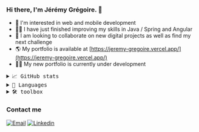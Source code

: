 ### Hi there, I'm Jérémy Grégoire. 👋

- 👀 I'm interested in web and mobile development
- 🧑‍🎓 I have just finished improving my skills in Java / Spring and Angular
- 💞️ I am looking to collaborate on new digital projects as well as find my next challenge
- 🌎 My portfolio is available at [https://jeremy-gregoire.vercel.app/](https://jeremy-gregoire.vercel.app/)
- 👨‍💻 My new portfolio is currently under development

<details>
    <summary> <samp>📈 GitHub stats</samp></summary>
<br/>

![Jeremy Gregoire GitHub stats](https://github-readme-stats.vercel.app/api?username=jeyofdev)

</details>

<details>
    <summary> <samp>📝 Languages</samp></summary>
<br/>

![Jeremy Gregoire GitHub stats](https://github-readme-stats.vercel.app/api/top-langs/?username=jeyofdev&langs_count=10&layout=compact)

</details>

<details>
    <summary> <samp>🛠 toolbox</samp></summary>
<br/>
  
- Front-end :  
![HTML5](https://img.shields.io/badge/html5-%23E34F26.svg?style=flat-square&logo=html5&logoColor=white)
![CSS3](https://img.shields.io/badge/css3-%231572B6.svg?style=flat-square&logo=css3&logoColor=white)
![SASS](https://img.shields.io/badge/SASS-hotpink.svg?style=flat-square&logo=SASS&logoColor=white)
![TailwindCSS](https://img.shields.io/badge/tailwindcss-%2338B2AC.svg?style=flat-square&logo=tailwind-css&logoColor=white)
![Bootstrap](https://img.shields.io/badge/bootstrap-%23563D7C.svg?style=flat-square&logo=bootstrap&logoColor=white)
![MUI](https://img.shields.io/badge/MUI-%230081CB.svg?style=flat-square&logo=mui&logoColor=white)
![JavaScript](https://img.shields.io/badge/javascript-%23323330.svg?style=flat-square&logo=javascript&logoColor=%23F7DF1E)
![TypeScript](https://img.shields.io/badge/typescript-%23007ACC.svg?style=flat-square&logo=typescript&logoColor=white)
![React](https://img.shields.io/badge/react-%2338B2AC.svg?style=flat-square&logo=react&logoColor=white)
![Next JS](https://img.shields.io/badge/Next-black?style=flat-square&logo=next.js&logoColor=white)
![Angular](https://img.shields.io/badge/angular-%23DD0031.svg?style=flat-square&logo=angular&logoColor=white)
![React Router](https://img.shields.io/badge/React_Router-CA4245?style=flat-square&logo=react-router&logoColor=white)
![React Hook Form](https://img.shields.io/badge/React%20Hook%20Form-%23EC5990.svg?style=flat-square&logo=reacthookform&logoColor=white)
![Styled Components](https://img.shields.io/badge/styled--components-DB7093?style=flat-square&logo=styled-components&logoColor=white)
![Redux](https://img.shields.io/badge/redux-%23593d88.svg?style=flat-square&logo=redux&logoColor=white)
![Webpack](https://img.shields.io/badge/webpack-%238DD6F9.svg?style=flat-square&logo=webpack&logoColor=black)
![React Native](https://img.shields.io/badge/react_native-%2320232a.svg?style=flat-square&logo=react&logoColor=%2361DAFB)
![Expo](https://img.shields.io/badge/expo-1C1E24?style=flat-square&logo=expo&logoColor=#D04A37)

- Back-end :  
![Java](https://img.shields.io/badge/java-%23ED8B00.svg?style=flat-square&logo=openjdk&logoColor=white)
![Spring](https://img.shields.io/badge/spring-%236DB33F.svg?style=flat-square&logo=spring&logoColor=white)
![PHP](https://img.shields.io/badge/php-%23777BB4.svg?style=flat-square&logo=php&logoColor=white)
![Symfony](https://img.shields.io/badge/symfony-%23000000.svg?style=flat-square&logo=symfony&logoColor=white)
![NodeJS](https://img.shields.io/badge/node.js-6DA55F?style=flat-square&logo=node.js&logoColor=white)
![GraphQL](https://img.shields.io/badge/-GraphQL-E10098?style=flat-square&logo=graphql&logoColor=white)
![Type-graphql](https://img.shields.io/badge/-TypeGraphQL-%23C04392?style=flat-square)
![Apollo-GraphQL](https://img.shields.io/badge/-ApolloGraphQL-311C87?style=flat-square&logo=apollo-graphql)
![Express.js](https://img.shields.io/badge/express.js-%23404d59.svg?style=flat-square&logo=express&logoColor=%2361DAFB)
![JWT](https://img.shields.io/badge/JWT-black?style=flat-square&logo=JSON%20web%20tokens)
  
- Database & ORM :
![MySQL](https://img.shields.io/badge/mysql-%2300f.svg?style=flat-square&logo=mysql&logoColor=white)
![Postgres](https://img.shields.io/badge/postgres-%23316192.svg?style=flat-square&logo=postgresql&logoColor=white)
![MongoDB](https://img.shields.io/badge/MongoDB-%234ea94b.svg?style=flat-square&logo=mongodb&logoColor=white)
![Prisma](https://img.shields.io/badge/Prisma-5a67d8?style=flat-square&logo=apollo-graphql)
![Hibernate](https://img.shields.io/badge/Hibernate-59666C?style=flat-square&logo=Hibernate&logoColor=white)

- CMS : 
![WordPress](https://img.shields.io/badge/WordPress-%23117AC9.svg?style=flat-square&logo=WordPress&logoColor=white)

- Tests :  
![Jest](https://img.shields.io/badge/-jest-%23C21325?style=flat-square&logo=jest&logoColor=white)
![Mocha](https://img.shields.io/badge/-mocha-%238D6748?style=flat-square&logo=mocha&logoColor=white)
  
- DevOps :  
![Docker](https://img.shields.io/badge/docker-%230db7ed.svg?style=flat-square&logo=docker&logoColor=white)
 
- dependency :
![Apache Maven](https://img.shields.io/badge/Apache%20Maven-C71A36?style=flat-square&logo=Apache%20Maven&logoColor=white)
![NPM](https://img.shields.io/badge/NPM-%23000000.svg?style=flat-square&logo=npm&logoColor=white)
![Yarn](https://img.shields.io/badge/yarn-%232C8EBB.svg?style=flat-square&logo=yarn&logoColor=white)

- project :  
![Git](https://img.shields.io/badge/git-%23F05033.svg?style=flat-square&logo=git&logoColor=white)
![GitHub](https://img.shields.io/badge/github-%23121011.svg?style=flat-square&logo=github&logoColor=white)
![Bitbucket](https://img.shields.io/badge/bitbucket-%230047B3.svg?style=flat-square&logo=bitbucket&logoColor=white)

- IDE and editor : 
![IntelliJ IDEA](https://img.shields.io/badge/IntelliJIDEA-000000.svg?style=flat-square&logo=intellij-idea&logoColor=white)
![Visual Studio Code](https://img.shields.io/badge/Visual%20Studio%20Code-0078d7.svg?style=flat-square&logo=visual-studio-code&logoColor=white)
![Sublime Text](https://img.shields.io/badge/sublime_text-%23575757.svg?style=flat-square&logo=sublime-text&logoColor=important)

- Tools :  
![Postman](https://img.shields.io/badge/Postman-FF6C37?style=flat-square&logo=postman&logoColor=white)
![Insomnia](https://img.shields.io/badge/Insomnia-black?style=flat-square&logo=insomnia&logoColor=5849BE)
![ESLint](https://img.shields.io/badge/ESLint-4B3263?style=flat-square&logo=eslint&logoColor=white)
![Babel](https://img.shields.io/badge/Babel-F9DC3e?style=flat-square&logo=babel&logoColor=black)
  
</details>


### Contact me

[![Email](https://img.shields.io/badge/Email-EA4335?logo=Gmail&logoColor=white)](mailto:jgregoire.pro@gmail.com)
[![Linkedin](https://img.shields.io/badge/LinkedIn-0077B5?logo=linkedin&logoColor=white)](https://www.linkedin.com/in/jeremy-gregoire/)

<!--
**jeyofdev/jeyofdev** is a ✨ _special_ ✨ repository because its `README.md` (this file) appears on your GitHub profile.

Here are some ideas to get you started:

- 🔭 I’m currently working on ...
- 🌱 I’m currently learning ...
- 👯 I’m looking to collaborate on ...
- 🤔 I’m looking for help with ...
- 💬 Ask me about ...
- 📫 How to reach me: ...
- 😄 Pronouns: ...
- ⚡ Fun fact: ...
-->
